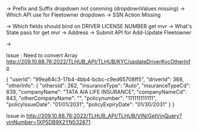 <!-- Fleet owner -->
-> Prefix and Suffix dropdown not comming (dropdownValues missing)
-> Which API use for Fleetowner dropdown
-> SSN Action Missing

-> Which fields should bind on DRIVER LICENSE NUMBER get mvr
-> What's State pass for get mvr
-> Address
-> Submit API for Add-Update Fleetowner


<!-- 1111111111111 -->
-> 


<!-- updateDriverKycOtherInfo -->
Issue  : Need to convert Array
http://209.10.88.76:2022/TLHUB_API/TLHUB/KYC/updateDriverKycOtherInfo

{
  "userId": "99ea64c3-17b4-4bb4-bcbc-c9ed65708ff5",
  "driverId": 368,
  "otherInfo": {
    "othersId": 262,
    "insuranceType": "Auto",
    "insuranceTypeCd": 839,
    "companyName": "TATA AIA LIFE INSURANCE",
    "companyNameCd": 843,
    "otherCompanyName": "",
    "policynumber": "111111111111",
    "policyIssueDate": "01/01/2031",
    "policyExpiryDate": "01/30/2031"
  }
}





<!-- 2222222222222 -->
Issue in http://209.10.88.76:2022/TLHUB_API/TLHUB/VIN/GetVinQuery?vinNumber=1XP5DB9X2YN532871


<!-- 333333333333333333 -->

<!-- 444444444444444444 -->

<!-- 555555555555555555 -->

<!-- 666666666666666 -->
